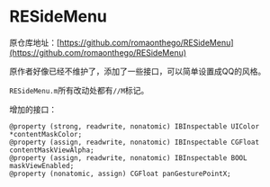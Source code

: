 # RESideMenu

原仓库地址：[https://github.com/romaonthego/RESideMenu](https://github.com/romaonthego/RESideMenu)

原作者好像已经不维护了，添加了一些接口，可以简单设置成QQ的风格。



`RESideMenu.m`所有改动处都有`//M`标记。



增加的接口：

```
@property (strong, readwrite, nonatomic) IBInspectable UIColor *contentMaskColor; 
@property (assign, readwrite, nonatomic) IBInspectable CGFloat contentMaskViewAlpha; 
@property (assign, readwrite, nonatomic) IBInspectable BOOL maskViewEnabled; 
@property (nonatomic, assign) CGFloat panGesturePointX;
```





